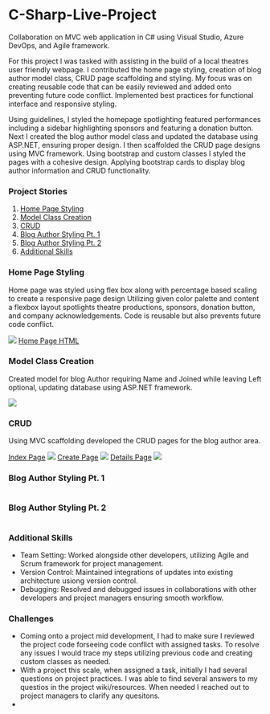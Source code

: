 # C-Sharp-Live-Project
Collaboration on MVC web application in C# using Visual Studio, Azure DevOps, and Agile framework.

<p>For this project I was tasked with assisting in the build of a local theatres user friendly webpage. I contributed the home page styling, creation of blog author model class, CRUD page scaffolding and styling. My focus was on creating reusable code that can be easily reviewed and added onto preventing future code conflict. Implemented best practices for functional interface and responsive styling.</p>

<p>Using guidelines, I styled the homepage spotlighting featured performances including a sidebar highlighting sponsors and featuring a donation button. Next I created the blog author model class and updated the database using ASP.NET, ensuring proper design. I then scaffolded the CRUD page designs using MVC framework. Using bootstrap and custom classes I styled the pages with a cohesive design. Applying bootstrap cards to display blog author information and CRUD functionality.</p>

<h3>Project Stories</h3>
<ol>
    <li><a href="#home">Home Page Styling</a></li>
    <li><a href="#model">Model Class Creation</a></li>
    <li><a href="#crud">CRUD</a></li>
    <li><a href="#part1">Blog Author Styling Pt. 1</a></li>
    <li><a href="#part2">Blog Author Styling Pt. 2</a></li>
    <li><a href="#skills">Additional Skills</a></li>
</ol>

<h3 id="home">Home Page Styling</h3>
<p>Home page was styled using flex box along with percentage based scaling to create a responsive page design Utilizing given color palette and content a flexbox layout spotlights theatre productions, sponsors, donation button, and company acknowledgements. Code is reusable but also prevents future code conflict.</p>
<img src="code-snippets/home-page-css.png">
<a href="code-snippets/home-page-html.png">Home Page HTML</a>

<h3 id="model">Model Class Creation</h3>
<p>Created model for blog Author requiring Name and Joined while leaving Left optional, updating database using ASP.NET framework.</p>
<img src="code-snippets/model.png">

<h3 id="crud">CRUD</h3>
<p>Using MVC scaffolding developed the CRUD pages for the blog author area.</p>
<a href="code-snippets/blog-author-index.png">Index Page</a>
<img src="code-snippets/blog-author-index.png">
<a href="code-snippets/create-page.png">Create Page</a>
<img src="code-snippets/create-page.png">
<a href="code-snippets/details-page.png">Details Page</a>
<img src="code-snippets/details-page.png">


<h3 id="part1">Blog Author Styling Pt. 1</h3>
<img src="">

<h3 id="part2">Blog Author Styling Pt. 2</h3>
<img src="">

<h3 id="skills">Additional Skills</h3>
<ul>
    <li>Team Setting: Worked alongside other developers, utilizing Agile and Scrum framework for project management.</li>
    <li>Version Control: Maintained integrations of updates into existing architecture usiong version control.</li>
    <li>Debugging: Resolved and debugged issues in collaborations with other developers and project managers ensuring smooth workflow.</li>
</ul>

<h3>Challenges</h3>
<ul>
    <li>Coming onto a project mid development, I had to make sure I reviewed the project code forseeing code conflict with assigned tasks. To resolve any issues I would trace my steps utilizing previous code and creating custom classes as needed.</li>
    <li>With a project this scale, when assigned a task, initially I had several questions on project practices. I was able to find several answers to my questios in the project wiki/resources. When needed I reached out to project managers to clarify any quesitons.</li>
    <li></li>
</ul>